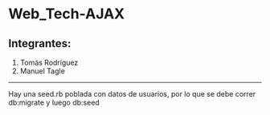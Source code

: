 # Web_Tech-AJAX

## Integrantes:

1. Tomás Rodríguez
2. Manuel Tagle

---

Hay una seed.rb poblada con datos de usuarios, por lo que se debe correr db:migrate y luego db:seed
